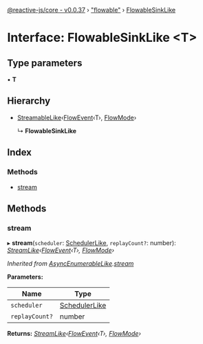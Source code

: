 [@reactive-js/core - v0.0.37](../README.md) › ["flowable"](../modules/_flowable_.md) › [FlowableSinkLike](_flowable_.flowablesinklike.md)

# Interface: FlowableSinkLike <**T**>

## Type parameters

▪ **T**

## Hierarchy

* [StreamableLike](_streamable_.streamablelike.md)‹[FlowEvent](../modules/_flowable_.md#flowevent)‹T›, [FlowMode](../enums/_flowable_.flowmode.md)›

  ↳ **FlowableSinkLike**

## Index

### Methods

* [stream](_flowable_.flowablesinklike.md#stream)

## Methods

###  stream

▸ **stream**(`scheduler`: [SchedulerLike](_scheduler_.schedulerlike.md), `replayCount?`: number): *[StreamLike](_observable_.streamlike.md)‹[FlowEvent](../modules/_flowable_.md#flowevent)‹T›, [FlowMode](../enums/_flowable_.flowmode.md)›*

*Inherited from [AsyncEnumerableLike](_asyncenumerable_.asyncenumerablelike.md).[stream](_asyncenumerable_.asyncenumerablelike.md#stream)*

**Parameters:**

Name | Type |
------ | ------ |
`scheduler` | [SchedulerLike](_scheduler_.schedulerlike.md) |
`replayCount?` | number |

**Returns:** *[StreamLike](_observable_.streamlike.md)‹[FlowEvent](../modules/_flowable_.md#flowevent)‹T›, [FlowMode](../enums/_flowable_.flowmode.md)›*

